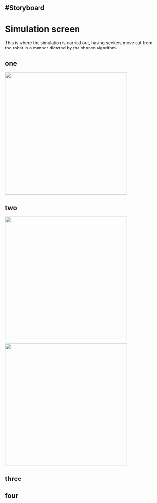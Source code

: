 #Storyboard
  - 
# Simulation screen

This is where the simulation is carried out, having seekers move out from the
robot in a manner dictated by the chosen algorithm.


## one



<!-- ![one](https://raw.githubusercontent.com/geo7/vrbh_sim/develop/documentation/imgs/robo1.png )  -->


<img src="https://raw.githubusercontent.com/geo7/vrbh_sim/develop/documentation/imgs/robo1.png" data-canonical-src="https://raw.githubusercontent.com/geo7/vrbh_sim/develop/documentation/imgs/robo1.png" width="400" height="400" />


## two

<!-- ![two](https://raw.githubusercontent.com/geo7/vrbh_sim/develop/documentation/imgs/robo2.png) -->

<img src="
https://raw.githubusercontent.com/geo7/vrbh_sim/develop/documentation/imgs/robo2.png" 
data-canonical-src="
https://raw.githubusercontent.com/geo7/vrbh_sim/develop/documentation/imgs/robo2.png" 
width="400" height="400" />


<img src=" https://raw.githubusercontent.com/geo7/vrbh_sim/develop/documentation/imgs/robo2.png" data-canonical-src=" https://raw.githubusercontent.com/geo7/vrbh_sim/develop/documentation/imgs/robo2.png" width="400" height="400" />

## three

<!-- ![three](https://raw.githubusercontent.com/geo7/vrbh_sim/develop/documentation/imgs/robo3.png) -->

## four

<!-- ![four](https://raw.githubusercontent.com/geo7/vrbh_sim/develop/documentation/imgs/robo4.png) -->
